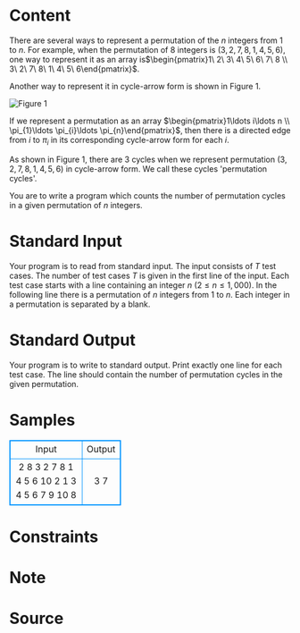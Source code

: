 
# Content

There are several ways to represent a permutation of the $n$ integers from $1$ to $n$. For example, when the permutation of $8$ integers is $(3,2,7,8,1,4,5,6)$, one way to represent it as an array is$\begin{pmatrix}1\   2\   3\   4\   5\   6\   7\   8 \\ 3\   2\   7\   8\   1\   4\   5\   6\end{pmatrix}$.

Another way to represent it in cycle-arrow form is shown in Figure $1$.

![Figure 1](/source/lutece/permutation-cycles/img/aHR0cHM6Ly9oZXJhbm8uZ2l0aHViLmlvL2ltYWdlcy9MdXRlY2UvMTY2My5wbmc=.png)

If we represent a permutation as an array $\begin{pmatrix}1\ldots i\ldots n \\ \pi_{1}\ldots \pi_{i}\ldots \pi_{n}\end{pmatrix}$, then there is a directed edge from $i$ to $π_{i}$ in its corresponding cycle-arrow form for each $i$.

As shown in Figure $1$, there are $3$ cycles when we represent permutation $(3,2,7,8,1,4,5,6)$ in cycle-arrow form. We call these cycles 'permutation cycles'.

You are to write a program which counts the number of permutation cycles in a given permutation of $n$ integers.

# Standard Input

Your program is to read from standard input. The input consists of $T$ test cases. The number of test cases $T$ is given in the first line of the input. Each test case starts with a line containing an integer $n$ $(2 ≤ n ≤ 1,000)$. In the following line there is a permutation of $n$ integers from $1$ to $n$. Each integer in a permutation is separated by a blank.

# Standard Output

Your program is to write to standard output. Print exactly one line for each test case. The line should contain the number of permutation cycles in the given permutation.

# Samples

<style>
        table,table tr th, table tr td { border:1px solid #0094ff; }
        table { width: 200px; min-height: 25px; line-height: 25px; text-align: center; border-collapse: collapse;}   
    </style>
<table>
	<tr>
		<td>Input</td>
		<td>Output</td>
	</tr>
<tr><td>2
8
3 2 7 8 1 4 5 6
10
2 1 3 4 5 6 7 9 10 8</td><td>3
7</td></tr></table>


# Constraints



# Note



# Source


